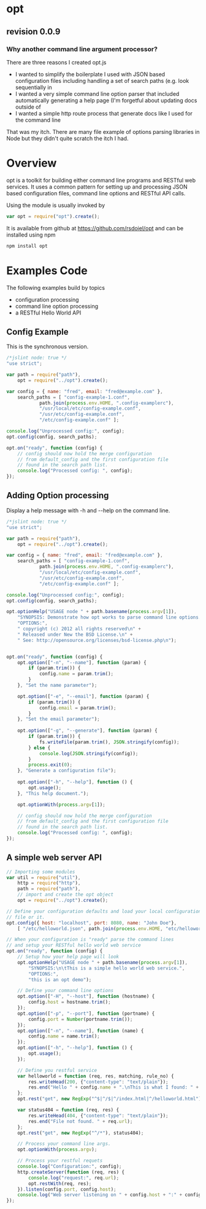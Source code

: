 opt
===
revision 0.0.9
--------------

### Why another command line argument processor?

There are three reasons I created opt.js

* I wanted to simplify the boilerplate I used with JSON based configuration files including handling a set of search paths (e.g. look sequentially in
* I wanted a very simple command line option parser that included automatically generating a help page (I'm forgetful about updating docs outside of 
* I wanted a simple http route process that generate docs like I used for the command line

That was my itch.  There are many file example of options parsing libraries in Node but they didn't quite scratch the itch I had.


# Overview

opt is a toolkit for building either command line programs and RESTful
web services. It uses a common pattern for setting up and processing
JSON based configuration files, command line options and RESTful API
calls.

Using the module is usually invoked by

```javascript
var opt = require("opt").create();
```
It is available from github at https://github.com/rsdoiel/opt and
can be installed using npm

```sh
npm install opt
```


# Examples Code

The following examples build by topics

* configuration processing
* command line option processing
* a RESTful Hello World API

## Config Example

This is the synchronous version.

```javascript
/*jslint node: true */
"use strict";

var path = require("path"),
	opt = require("../opt").create();

var config = { name: "fred", email: "fred@example.com" },
	search_paths = [ "config-example-1.conf",
			path.join(process.env.HOME, ".config-examplerc"),
			"/usr/local/etc/config-example.conf",
			"/usr/etc/config-example.conf",
			"/etc/config-example.conf" ];

console.log("Unprocessed config:", config);
opt.config(config, search_paths);

opt.on("ready", function (config) {
	// config should now hold the merge configuration
	// from default_config and the first configuration file 
	// found in the search path list.
	console.log("Processed config: ", config);
});
```

## Adding Option processing

Display a help message with -h and --help on the command line.

```javascript
/*jslint node: true */
"use strict";

var path = require("path"),
	opt = require("../opt").create();

var config = { name: "fred", email: "fred@example.com" },
	search_paths = [ "config-example-1.conf",
			path.join(process.env.HOME, ".config-examplerc"),
			"/usr/local/etc/config-example.conf",
			"/usr/etc/config-example.conf",
			"/etc/config-example.conf" ];

console.log("Unprocessed config:", config);
opt.config(config, search_paths);

opt.optionHelp("USAGE node " + path.basename(process.argv[1]),
	"SYNOPSIS: Demonstrate how opt works to parse command line options.\n\n\t\t node " + path.basename(process.argv[1]) + " --help",
	"OPTIONS:",
	" copyright (c) 2012 all rights reserved\n" +
	" Released under New the BSD License.\n" +
	" See: http://opensource.org/licenses/bsd-license.php\n");


opt.on("ready", function (config) {
    opt.option(["-n", "--name"], function (param) {
        if (param.trim()) {
            config.name = param.trim();
        }
    }, "Set the name parameter");

    opt.option(["-e", "--email"], function (param) {
        if (param.trim()) {
            config.email = param.trim();
        }
    }, "Set the email parameter");
    
    opt.option(["-g", "--generate"], function (param) {
        if (param.trim()) {
            fs.writeFile(param.trim(), JSON.stringify(config));
        } else {
            console.log(JSON.stringify(config));
        }
        process.exit(0);
    }, "Generate a configuration file");
    
    opt.option(["-h", "--help"], function () {
        opt.usage();
    }, "This help document.");

    opt.optionWith(process.argv[1]);

    // config should now hold the merge configuration
    // from default_config and the first configuration file 
    // found in the search path list.
    console.log("Processed config: ", config);
});
```

## A simple web server API

```javascript
// Importing some modules
var util = require("util"),
    http = require("http"),
    path = require("path"),
    // import and create the opt object
    opt = require("../opt").create();

// Define your configuration defaults and load your local configuration
// file or it.
opt.config({ host: "localhost", port: 8080, name: "John Doe"},
    [ "/etc/helloworld.json", path.join(process.env.HOME, "etc/helloworld.json") ]);

// When your configuration is "ready" parse the command lines
// and setup your RESTful hello world web service
opt.on("ready", function (config) {
    // Setup how your help page will look
    opt.optionHelp("USAGE node " + path.basename(process.argv[1]),
        "SYNOPSIS:\n\tThis is a simple hello world web service.",
        "OPTIONS:",
        "this is an opt demo");

    // Define your command line options
    opt.option(["-H", "--host"], function (hostname) {
        config.host = hostname.trim();
    });
    opt.option(["-p", "--port"], function (portname) {
        config.port = Number(portname.trim());
    });
    opt.option(["-n", "--name"], function (name) {
        config.name = name.trim();
    });
    opt.option(["-h", "--help"], function () {
        opt.usage();
    });

    // Define you restful service
    var helloworld = function (req, res, matching, rule_no) {
        res.writeHead(200, {"content-type": "text/plain"});
        res.end("Hello " + config.name + ".\nThis is what I found: " + util.inspect(matching) + "\nRule No.:" + rule_no);
    };
    opt.rest("get", new RegExp("^$|^/$|^/index.html|^/helloworld.html"), helloworld);

    var status404 = function (req, res) {
        res.writeHead(404, {"content-type": "text/plain"});
        res.end("File not found. " + req.url);
    };
    opt.rest("get", new RegExp("^/*"), status404);

    // Process your command line args.
    opt.optionWith(process.argv);

    // Process your restful requets
    console.log("Configuration:", config);
    http.createServer(function (req, res) {
        console.log("request:", req.url);
        opt.restWith(req, res);
    }).listen(config.port, config.host);
    console.log("Web server listening on " + config.host + ":" + config.port);
});
```
